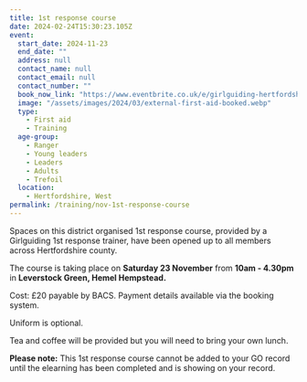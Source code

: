 ```yaml
---
title: 1st response course
date: 2024-02-24T15:30:23.105Z
event:
  start_date: 2024-11-23
  end_date: ""
  address: null
  contact_name: null
  contact_email: null
  contact_number: ""
  book_now_link: "https://www.eventbrite.co.uk/e/girlguiding-hertfordshire-1st-response-course-tickets-834625666837"
  image: "/assets/images/2024/03/external-first-aid-booked.webp"
  type:
    - First aid
    - Training
  age-group:
    - Ranger
    - Young leaders
    - Leaders
    - Adults
    - Trefoil
  location:
    - Hertfordshire, West
permalink: /training/nov-1st-response-course
---
```

Spaces on this district organised 1st response course, provided by a Girlguiding 1st response trainer, have been opened up to all members across Hertfordshire county.

The course is taking place on **Saturday 23 November** from **10am - 4.30pm** in **Leverstock Green, Hemel Hempstead.**

Cost: £20 payable by BACS. Payment details available via the booking system.

Uniform is optional.

Tea and coffee will be provided but you will need to bring your own lunch.

**Please note:** This 1st response course cannot be added to your GO record until the elearning has been completed and is showing on your record.
